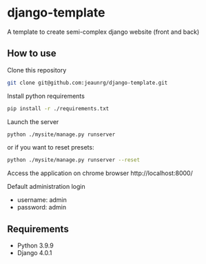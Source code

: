 # django-template
A template to create semi-complex django website (front and back)

## How to use

Clone this repository

```bash
git clone git@github.com:jeaunrg/django-template.git
```

Install python requirements

```bash
pip install -r ./requirements.txt
```

Launch the server

```bash
python ./mysite/manage.py runserver
```
or if you want to reset presets:
```bash
python ./mysite/manage.py runserver --reset
```

Access the application on chrome browser
http://localhost:8000/


Default administration login
- username: admin
- password: admin


## Requirements

- Python 3.9.9
- Django 4.0.1
